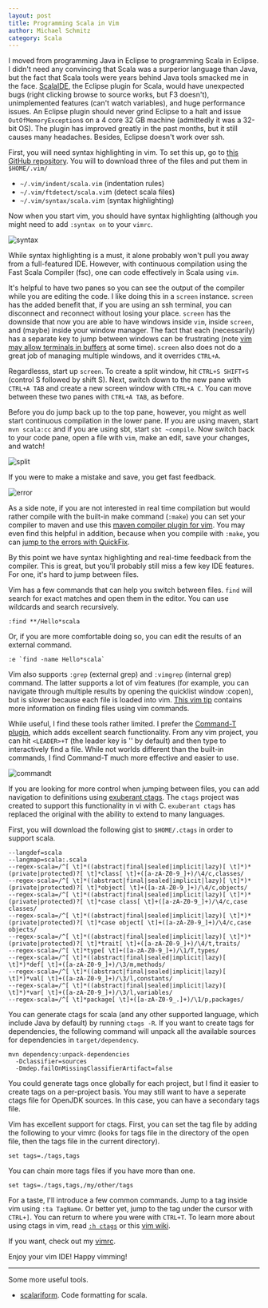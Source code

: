 ```yaml
---
layout: post
title: Programming Scala in Vim
author: Michael Schmitz
category: Scala
---
```


I moved from programming Java in Eclipse to programming Scala in Eclipse.  I
didn't need any convincing that Scala was a surperior language than Java, but
the fact that Scala tools were years behind Java tools smacked me in the
face.  [ScalaIDE](http://www.cala-ide.org/), the
Eclipse plugin for Scala, would have unexpected bugs (right clicking browse to
source works, but F3 doesn't), unimplemented features (can't watch variables),
and huge performance issues.  An Eclipse plugin should never grind Eclipse to
a halt and issue `OutOfMemoryException`s on a 4 core 32 GB machine
(admittedly it was a 32-bit OS).  The plugin has improved greatly in the past
months, but it still causes many headaches. Besides, Eclipse doesn't work over
ssh.

First, you will need syntax highlighting in vim.  To set this up, go to
[this GitHub repository](https://github.com/scala/scala-dist/tree/master/tool-support/src/vim).
You will to download three of the files and put them in `$HOME/.vim/`

* `~/.vim/indent/scala.vim` (indentation rules)
* `~/.vim/ftdetect/scala.vi`m (detect scala files)
* `~/.vim/syntax/scala.vi`m (syntax highlighting)

Now when you start vim, you should have syntax highlighting (although you might need to add `:syntax on` to your `vimrc`.

![syntax]({{baseurl}}/resources/img/scalavim-syntax.png)

While syntax highlighting is a must, it alone probably won't pull you away from
a full-featured IDE.  However, with continuous compilation using the Fast Scala
Compiler (fsc), one can code effectively in Scala using `vim`.

It's helpful to have two panes so you can see the output of the compiler while
you are editing the code. I like doing this in a `screen` instance. `screen`
has the added benefit that, if you are using an ssh terminal, you can
disconnect and reconnect without losing your place. `screen` has the downside
that now you are able to have windows inside `vim`, inside `screen`, and
(maybe) inside your window manager.  The fact that each (necessarily) has a
separate key to jump between windows can be frustrating (note [vim may allow
terminals in buffers](http://www.vim.org/sponsor/vote_results.php) at some
time). `screen` also does not do a great job of managing multiple windows, and
it overrides `CTRL+A`.

Regardlesss, start up `screen`. To create a split window, hit `CTRL+S SHIFT+S`
(control S followed by shift S). Next, switch down to the new pane with `CTRL+A
TAB` and create a new screen window with `CTRL+A C`. You can move between these
two panes with `CTRL+A TAB`, as before.

Before you do jump back up to the top pane, however, you might as well start
continuous compilation in the lower pane. If you are using maven, start `mvn
scala:cc` and if you are using sbt, start `sbt ~compile`. Now switch back to
your code pane, open a file with `vim`, make an edit, save your changes, and
watch!

![split]({{baseurl}}/resources/img/scalavim-split.png)

If you were to make a mistake and save, you get fast feedback.

![error]({{baseurl}}/resources/img/scalavim-error.png)

As a side note, if you are not interested in real time compilation but would
rather compile with the built-in make command (`:make`) you can set your
compiler to maven and use this [maven compiler plugin for
vim](https://gist.github.com/1320359). You may even find this helpful in
addition, because when you compile with `:make`, you can [jump to the errors
with QuickFix](http://vimdoc.sourceforge.net/htmldoc/quickfix.html#:make).

By this point we have syntax highlighting and real-time feedback from the
compiler. This is great, but you'll probably still miss a few key IDE
features. For one, it's hard to jump between files.

Vim has a few commands that can help you switch between files. `find` will
search for exact matches and open them in the editor. You can use wildcards and
search recursively.

    :find **/Hello*scala

Or, if you are more comfortable doing so, you can edit the results of an
external command.

    :e `find -name Hello*scala`

Vim also supports `:grep` (external grep) and `:vimgrep` (internal grep)
command. The latter supports a lot of vim features (for example, you can
navigate through multiple results by opening the quicklist window :copen), but
is slower because each file is loaded into vim. [This vim
tip](http://vim.wikia.com/wiki/Find_in_files_within_Vim) contains more
information on finding files using vim commands.

While useful, I find these tools rather limited. I prefer the [Command-T
plugin](https://wincent.com/products/command-t), which adds excellent search
functionality. From any vim project, you can hit `<LEADER>+T` (the leader key
is '\' by default) and then type to interactively find a file. While not worlds
different than the built-in commands, I find Command-T much more effective and
easier to use.

![commandt]({{baseurl}}/resources/img/scalavim-commandt.png)

If you are looking for more control when jumping between files, you can add navigation to definitions using [exuberant ctags](http://ctags.sourceforge.net/).  The `ctags` project was created to support this functionality in vi with C. `exuberant ctags` has replaced the original with the ability to extend to many languages.

First, you will download the following gist to `$HOME/.ctags` in order to support scala.

    --langdef=scala
    --langmap=scala:.scala
    --regex-scala=/^[ \t]*((abstract|final|sealed|implicit|lazy)[ \t]*)*(private|protected)?[ \t]*class[ \t]+([a-zA-Z0-9_]+)/\4/c,classes/
    --regex-scala=/^[ \t]*((abstract|final|sealed|implicit|lazy)[ \t]*)*(private|protected)?[ \t]*object[ \t]+([a-zA-Z0-9_]+)/\4/c,objects/
    --regex-scala=/^[ \t]*((abstract|final|sealed|implicit|lazy)[ \t]*)*(private|protected)?[ \t]*case class[ \t]+([a-zA-Z0-9_]+)/\4/c,case classes/
    --regex-scala=/^[ \t]*((abstract|final|sealed|implicit|lazy)[ \t]*)*(private|protected)?[ \t]*case object[ \t]+([a-zA-Z0-9_]+)/\4/c,case objects/
    --regex-scala=/^[ \t]*((abstract|final|sealed|implicit|lazy)[ \t]*)*(private|protected)?[ \t]*trait[ \t]+([a-zA-Z0-9_]+)/\4/t,traits/
    --regex-scala=/^[ \t]*type[ \t]+([a-zA-Z0-9_]+)/\1/T,types/
    --regex-scala=/^[ \t]*((abstract|final|sealed|implicit|lazy)[ \t]*)*def[ \t]+([a-zA-Z0-9_]+)/\3/m,methods/
    --regex-scala=/^[ \t]*((abstract|final|sealed|implicit|lazy)[ \t]*)*val[ \t]+([a-zA-Z0-9_]+)/\3/l,constants/
    --regex-scala=/^[ \t]*((abstract|final|sealed|implicit|lazy)[ \t]*)*var[ \t]+([a-zA-Z0-9_]+)/\3/l,variables/
    --regex-scala=/^[ \t]*package[ \t]+([a-zA-Z0-9_.]+)/\1/p,packages/

You can generate ctags for scala (and any other supported language, which include Java by default) by running `ctags -R`. If you want to create tags for dependencies, the following command will unpack all the available sources for dependencies in `target/dependency`.

    mvn dependency:unpack-dependencies
      -Dclassifier=sources
      -Dmdep.failOnMissingClassifierArtifact=false

You could generate tags once globally for each project, but I find it easier to
create tags on a per-project basis. You may still want to have a seperate ctags
file for OpenJDK sources. In this case, you can have a secondary tags file.

Vim has excellent support for ctags.  First, you can set the tag file by adding
the following to your vimrc (looks for tags file in the directory of the open
file, then the tags file in the current directory).

    set tags=./tags,tags

You can chain more tags files if you have more than one.

    set tags=./tags,tags,/my/other/tags

For a taste, I'll introduce a few common commands. Jump to a tag inside vim
using `:ta TagName`. Or better yet, jump to the tag under the cursor with
`CTRL+]`. You can return to where you were with `CTRL+T`. To learn more about
using ctags in vim, read [`:h ctags`](http://vimdoc.sourceforge.net/htmldoc/tagsrch.html#ctags)
or this [vim wiki](http://vim.wikia.com/wiki/Browsing_programs_with_tags).

If you want, check out my [vimrc](https://gist.github.com/1279915).

Enjoy your vim IDE! Happy vimming!

---

Some more useful tools.

* [scalariform](http://mdr.github.com/scalariform/). Code formatting for scala.
